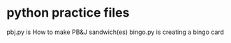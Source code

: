 python practice files
=====

pbj.py is How to make PB&amp;J sandwich(es)
bingo.py is creating a bingo card
